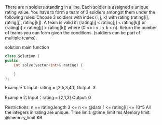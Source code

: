 There are n soldiers standing in a line. Each soldier is assigned a unique rating value.
You have to form a team of 3 soldiers amongst them under the following rules:
    Choose 3 soldiers with index (i, j, k) with rating (rating[i], rating[j], rating[k]).
    A team is valid if: (rating[i] < rating[j] < rating[k]) or (rating[i] > rating[j] > rating[k]) where (0 <= i < j < k < n).
Return the number of teams you can form given the conditions. (soldiers can be part of multiple teams).

solution main function
```cpp
class Solution {
public:
    int solve(vector<int>& rating) {

    }
};
```

Example 1:
Input: rating = [2,5,3,4,1]
Output: 3

Example 2:
Input：rating = [2,1,3]
Output: 0

Restrictions:
n == rating.length
3 <= n <= @data
1 <= rating[i] <= 10^5
All the integers in rating are unique.
Time limit: @time_limit ms
Memory limit: @memory_limit KB
